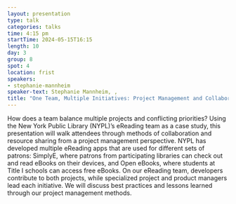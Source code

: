 ```yaml
---
layout: presentation
type: talk
categories: talks
time: 4:15 pm
startTime: 2024-05-15T16:15
length: 10
day: 3
group: 8
spot: 4
location: frist
speakers:
- stephanie-mannheim
speaker-text: Stephanie Mannheim, , 
title: "One Team, Multiple Initiatives: Project Management and Collaboration Across a Library Team"
---
```

How does a team balance multiple projects and conflicting priorities? Using the New York Public Library (NYPL)’s eReading team as a case study, this presentation will walk attendees through methods of collaboration and resource sharing from a project management perspective. NYPL has developed multiple eReading apps that are used for different sets of patrons: SimplyE, where patrons from participating libraries can check out and read eBooks on their devices, and Open eBooks, where students at Title I schools can access free eBooks. On our eReading team, developers contribute to both projects, while specialized project and product managers lead each initiative. We will discuss best practices and lessons learned through our project management methods.
